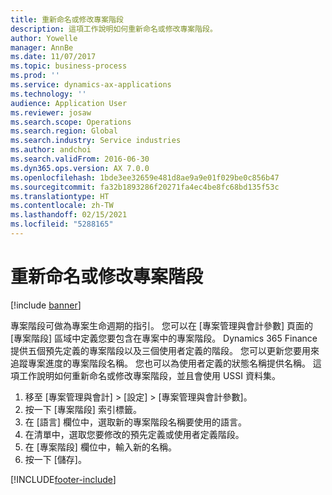 ```yaml
---
title: 重新命名或修改專案階段
description: 這項工作說明如何重新命名或修改專案階段。
author: Yowelle
manager: AnnBe
ms.date: 11/07/2017
ms.topic: business-process
ms.prod: ''
ms.service: dynamics-ax-applications
ms.technology: ''
audience: Application User
ms.reviewer: josaw
ms.search.scope: Operations
ms.search.region: Global
ms.search.industry: Service industries
ms.author: andchoi
ms.search.validFrom: 2016-06-30
ms.dyn365.ops.version: AX 7.0.0
ms.openlocfilehash: 1bde3ee32659e481d8ae9a9e01f029be0c856b47
ms.sourcegitcommit: fa32b1893286f20271fa4ec4be8fc68bd135f53c
ms.translationtype: HT
ms.contentlocale: zh-TW
ms.lasthandoff: 02/15/2021
ms.locfileid: "5288165"
---
```

# <a name="rename-or-modify-a-project-stage"></a>重新命名或修改專案階段

[!include [banner](../../includes/banner.md)]

專案階段可做為專案生命週期的指引。 您可以在 [專案管理與會計參數] 頁面的 [專案階段] 區域中定義您要包含在專案中的專案階段。 Dynamics 365 Finance 提供五個預先定義的專案階段以及三個使用者定義的階段。 您可以更新您要用來追蹤專案進度的專案階段名稱。 您也可以為使用者定義的狀態名稱提供名稱。 這項工作說明如何重新命名或修改專案階段，並且會使用 USSI 資料集。

1. 移至 [專案管理與會計] > [設定] > [專案管理與會計參數]。
2. 按一下 [專案階段] 索引標籤。
3. 在 [語言] 欄位中，選取新的專案階段名稱要使用的語言。
4. 在清單中，選取您要修改的預先定義或使用者定義階段。 
5. 在 [專案階段] 欄位中，輸入新的名稱。
6. 按一下 [儲存]。


[!INCLUDE[footer-include](../../includes/footer-banner.md)]